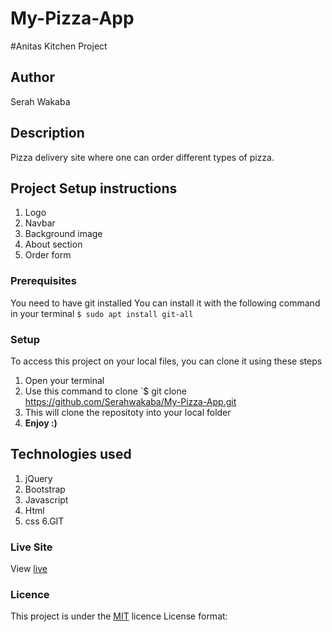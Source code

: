 # My-Pizza-App
#Anitas Kitchen Project
## Author
Serah Wakaba
## Description
Pizza delivery site where one can order different types of pizza.
## Project Setup instructions

1. Logo
2. Navbar
3. Background image
4. About section
5. Order form

### Prerequisites
You need to have git installed
You can install it with the following command in your terminal
`$ sudo apt install git-all`

### Setup
To access this project on your local files, you can clone it using these steps
1. Open your terminal
1. Use this command to clone `$ git clone https://github.com/Serahwakaba/My-Pizza-App.git
1. This will clone the repositoty into your local folder
1. __Enjoy :)__
## Technologies used
1. jQuery
2. Bootstrap
3. Javascript
4. Html
5. css
6.GIT

### Live Site
View [live](https://Serahwakaba.github.io/My-Pizza-App.git)

### Licence
This project is under the [MIT](LICENSE) licence
License format:
